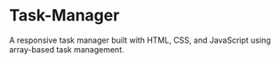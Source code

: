 # Task-Manager
A responsive task manager built with HTML, CSS, and JavaScript using array-based task management.

